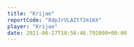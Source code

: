 ```yaml
---
title: "Krijae"
reportCode: "8dpJrVLAZtf2m16X"
player: "Krijae"
date: 2021-06-27T18:56:46.792000+00:00
---
```

